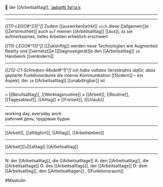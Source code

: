 🏢 der [[Arbeitsalltag]], [ˈaʁbaɪ̯t͡sˌʔalˌtaːk](https://youglish.com/pronounce/Arbeitsalltag/german)

---
---

*[[111-LEGO#^23|^]]* Zudem [[auswirken|wirkt]] `sich` diese [[allgemein]]e [[Zerstreutheit]] auch `auf` meinen [[Arbeitsalltag]] [[aus]], `da` sie aufmerksames, tiefes Arbeiten erheblich erschwert


*[[115-LEGO#^13|^]]* [[Zukünftig]] werden neue Technologien wie Augmented Reality und [[vernetzt]]e [[Diagnosegerät]]e den [[Arbeitsalltag]] `im` Handwerk [[verändern]]


---


*[[212-C1-Schreiben-Model#^1|^]]* *ich habe vollstes Verständnis dafür, dass* geplante Funktionsräume die interne Kommunikation [[fördern]] – ein Aspekt, der `im` [[Arbeitsalltag]] [[unabdingbar]] ist


---
= [[Berufsalltag]], [[Werktagsroutine]]
≈ [[Arbeit]], [[Routine]], [[Tagesablauf]], [[Alltag]]
≠ [[Freizeit]], [[Urlaub]]

---
working day, everyday work  
рабочий день, трудовые будни

---
[[Arbeit]], [[alltäglich]], [[Alltag]], [[Arbeitsleben]]

---
[[Arbeit]]|`s`|[[alltag]]
[[Arbeitsalltag]]


---
N: der [[Arbeitsalltag]], die [[Arbeitsalltage]]
A: den [[Arbeitsalltag]], die [[Arbeitsalltage]]
G: des [[Arbeitsalltags]], der [[Arbeitsalltage]]
D: dem [[Arbeitsalltag]], den [[Arbeitsalltagen]]
, [[Funktionsraum]]

#Maskulin 